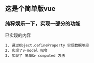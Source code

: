## 这是个简单版vue 

### 纯粹娱乐一下，实现一部分的功能

已实现的内容
```
1. 通过Object.defineProperty 实现数据响应
2. 实现了v-model 指令
3. 实现了 简单版 computed 方法
```